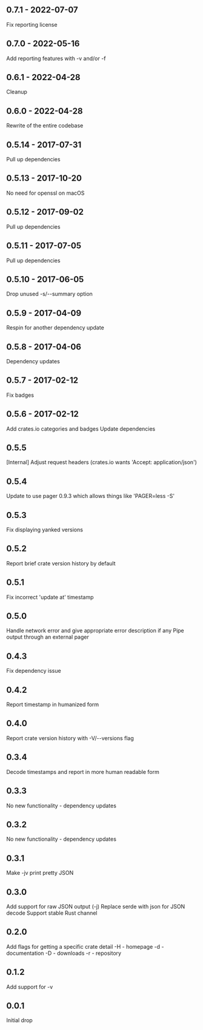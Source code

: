 ## 0.7.1 - 2022-07-07

Fix reporting license

## 0.7.0 - 2022-05-16

Add reporting features with -v and/or -f

## 0.6.1 - 2022-04-28

Cleanup

## 0.6.0 - 2022-04-28

Rewrite of the entire codebase

## 0.5.14 - 2017-07-31

Pull up dependencies

## 0.5.13 - 2017-10-20

No need for openssl on macOS

## 0.5.12 - 2017-09-02

Pull up dependencies

## 0.5.11 - 2017-07-05

Pull up dependencies

## 0.5.10 - 2017-06-05

Drop unused -s/--summary option

## 0.5.9 - 2017-04-09

Respin for another dependency update

## 0.5.8 - 2017-04-06

Dependency updates

## 0.5.7 - 2017-02-12

Fix badges

## 0.5.6 - 2017-02-12

Add crates.io categories and badges
Update dependencies

## 0.5.5

[Internal] Adjust request headers (crates.io wants 'Accept: application/json')

## 0.5.4

Update to use pager 0.9.3 which allows things like 'PAGER=less -S'

## 0.5.3

Fix displaying yanked versions

## 0.5.2

Report brief crate version history by default

## 0.5.1

Fix incorrect 'update at' timestamp

## 0.5.0

Handle network error and give appropriate error description if any
Pipe output through an external pager

## 0.4.3

Fix dependency issue

## 0.4.2

Report timestamp in humanized form

## 0.4.0

Report crate version history with -V/--versions flag

## 0.3.4

Decode timestamps and report in more human readable form

## 0.3.3

No new functionality - dependency updates

## 0.3.2

No new functionality - dependency updates

## 0.3.1

Make -jv print pretty JSON

## 0.3.0

Add support for raw JSON output (-j)
Replace serde with json for JSON decode
Support stable Rust channel

## 0.2.0

Add flags for getting a specific crate detail
-H - homepage
-d - documentation
-D - downloads
-r - repository

## 0.1.2

Add support for -v

## 0.0.1

Initial drop
